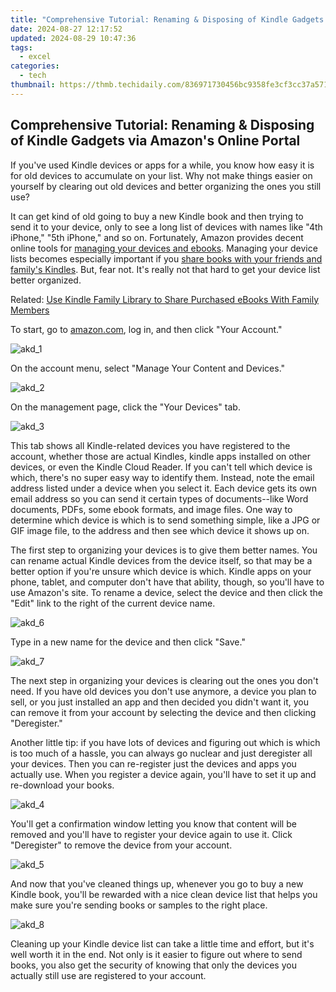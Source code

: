 ```yaml
---
title: "Comprehensive Tutorial: Renaming & Disposing of Kindle Gadgets via Amazon's Online Portal"
date: 2024-08-27 12:17:52
updated: 2024-08-29 10:47:36
tags:
  - excel
categories:
  - tech
thumbnail: https://thmb.techidaily.com/836971730456bc9358fe3cf3cc37a571dba17728e808122dfec490930e9df565.jpg
---
```


## Comprehensive Tutorial: Renaming & Disposing of Kindle Gadgets via Amazon's Online Portal

If you've used Kindle devices or apps for a while, you know how easy it is for old devices to accumulate on your list. Why not make things easier on yourself by clearing out old devices and better organizing the ones you still use?

 It can get kind of old going to buy a new Kindle book and then trying to send it to your device, only to see a long list of devices with names like "4th iPhone," "5th iPhone," and so on. Fortunately, Amazon provides decent online tools for [managing your devices and ebooks](https://some-knowledge.techidaily.com/in-2024-how-to-upgrade-your-mac-with-macos-sierra-simplified/). Managing your device lists becomes especially important if you [share books with your friends and family's Kindles](https://fox-blue.techidaily.com/new-the-ultimate-guide-capturing-internet-radio-with-14-methods-for-2024/). But, fear not. It's really not that hard to get your device list better organized.

Related: [Use Kindle Family Library to Share Purchased eBooks With Family Members](https://youtube-data.techidaily.com/onomy-gurus-essential-chefs-to-subscribe-to/) 

 To start, go to [amazon.com](https://www.amazon.com/?tag=hotoge-20&ascsubtag=UUhtgUeUpU218160&asc%5Frefurl=https%3A%2F%2Fwww.howtogeek.com%2F266772%2Fhow-to-rename-and-remove-kindle-devices-on-your-amazon-account%2F&asc%5Fcampaign=Short-Term), log in, and then click "Your Account."

![akd_1](https://static1.howtogeekimages.com/wordpress/wp-content/uploads/2016/08/akd_1.png) 

 On the account menu, select "Manage Your Content and Devices."

![akd_2](https://static1.howtogeekimages.com/wordpress/wp-content/uploads/2016/08/akd_2.png) 

 On the management page, click the "Your Devices" tab.

![akd_3](https://static1.howtogeekimages.com/wordpress/wp-content/uploads/2016/08/akd_3.png) 

 This tab shows all Kindle-related devices you have registered to the account, whether those are actual Kindles, kindle apps installed on other devices, or even the Kindle Cloud Reader. If you can't tell which device is which, there's no super easy way to identify them. Instead, note the email address listed under a device when you select it. Each device gets its own email address so you can send it certain types of documents--like Word documents, PDFs, some ebook formats, and image files. One way to determine which device is which is to send something simple, like a JPG or GIF image file, to the address and then see which device it shows up on.

 The first step to organizing your devices is to give them better names. You can rename actual Kindle devices from the device itself, so that may be a better option if you're unsure which device is which. Kindle apps on your phone, tablet, and computer don't have that ability, though, so you'll have to use Amazon's site. To rename a device, select the device and then click the "Edit" link to the right of the current device name.

![akd_6](https://static1.howtogeekimages.com/wordpress/wp-content/uploads/2016/08/akd_6.png) 

 Type in a new name for the device and then click "Save."

![akd_7](https://static1.howtogeekimages.com/wordpress/wp-content/uploads/2016/08/akd_7.png) 

 The next step in organizing your devices is clearing out the ones you don't need. If you have old devices you don't use anymore, a device you plan to sell, or you just installed an app and then decided you didn't want it, you can remove it from your account by selecting the device and then clicking "Deregister."

 Another little tip: if you have lots of devices and figuring out which is which is too much of a hassle, you can always go nuclear and just deregister all your devices. Then you can re-register just the devices and apps you actually use. When you register a device again, you'll have to set it up and re-download your books.

![akd_4](https://static1.howtogeekimages.com/wordpress/wp-content/uploads/2016/08/akd_4-1.png) 

 You'll get a confirmation window letting you know that content will be removed and you'll have to register your device again to use it. Click "Deregister" to remove the device from your account.

![akd_5](https://static1.howtogeekimages.com/wordpress/wp-content/uploads/2016/08/akd_5.png) 

 And now that you've cleaned things up, whenever you go to buy a new Kindle book, you'll be rewarded with a nice clean device list that helps you make sure you're sending books or samples to the right place.

![akd_8](https://static1.howtogeekimages.com/wordpress/wp-content/uploads/2016/08/akd_8.png) 

 Cleaning up your Kindle device list can take a little time and effort, but it's well worth it in the end. Not only is it easier to figure out where to send books, you also get the security of knowing that only the devices you actually still use are registered to your account.

<ins class="adsbygoogle"
     style="display:block"
     data-ad-format="autorelaxed"
     data-ad-client="ca-pub-7571918770474297"
     data-ad-slot="1223367746"></ins>



<ins class="adsbygoogle"
     style="display:block"
     data-ad-client="ca-pub-7571918770474297"
     data-ad-slot="8358498916"
     data-ad-format="auto"
     data-full-width-responsive="true"></ins>
